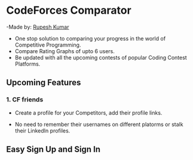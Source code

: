 # CodeForces Comparator

-Made by: [Rupesh Kumar](https://www.linkedin.com/in/rupesh-kumar-a23597175/)

- One stop solution to comparing your progress in the world of Competitive Programming.
- Compare Rating Graphs of upto 6 users.
- Be updated with all the upcoming contests of popular Coding Contest Platforms.

## Upcoming Features

### 1. **CF friends**

- Create a profile for your Competitors, add their profile links.

* No need to remember their usernames on different platorms or stalk their LinkedIn profiles.

## Easy Sign Up and Sign In

<img src="">
